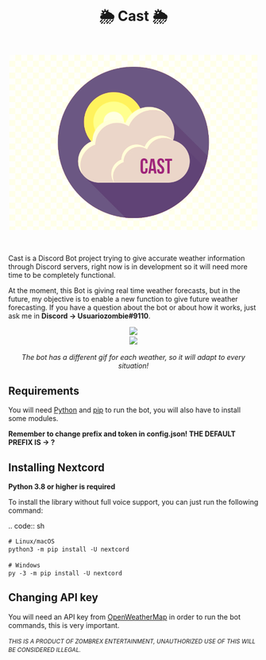 <h1 align="center">🌦️ Cast 🌦️</h1>
<br/>
<p align="center">
<img src="https://github.com/usuariozombie/Cast/blob/master/src/icon.png" width=500>
</p>

<br/>
<p>Cast is a Discord Bot project trying to give accurate weather information through Discord servers, right now is in development so it will need more time to be completely functional.</p>

<p>At the moment, this Bot is giving real time weather forecasts, but in the future, my objective is to enable a new function to give future weather forecasting. If you have a question about the bot or about how it works, just ask me in <b>Discord -> Usuariozombie#9110</b>.</p>

<div align="center">
<img src="https://media.discordapp.net/attachments/931640602490187866/1044673942742388796/image.png?width=500&height=400">
</div>
<div align="center">
<img src="https://media.discordapp.net/attachments/931640602490187866/1044674429424238622/image.png?width=500&height=400">
</div>
<p align="center"><i>The bot has a different gif for each weather, so it will adapt to every situation!</i></p>

Requirements
------------

You will need [Python](https://www.python.org/downloads) and [pip](https://pip.pypa.io/en/stable/) to run the bot, you will also have to install some modules.

<b>Remember to change prefix and token in config.json! THE DEFAULT PREFIX IS -> ?</b>

Installing Nextcord
-------------------

**Python 3.8 or higher is required**

To install the library without full voice support, you can just run the following command:

.. code:: sh

    # Linux/macOS
    python3 -m pip install -U nextcord

    # Windows
    py -3 -m pip install -U nextcord


Changing API key
-------------------
You will need an API key from [OpenWeatherMap](https://openweathermap.org/api) in order to run the bot commands, this is very important.

<p><i><small>THIS IS A PRODUCT OF ZOMBREX ENTERTAINMENT, UNAUTHORIZED USE OF THIS WILL BE CONSIDERED ILLEGAL.</small></i></p>
